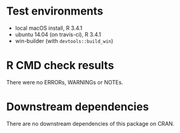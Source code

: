 # Test environments

* local macOS install, R 3.4.1
* ubuntu 14.04 (on travis-ci), R 3.4.1
* win-builder (with `devtools::build_win`)

# R CMD check results

There were no ERRORs, WARNINGs or NOTEs.

# Downstream dependencies

There are no downstream dependencies of this package on CRAN.
